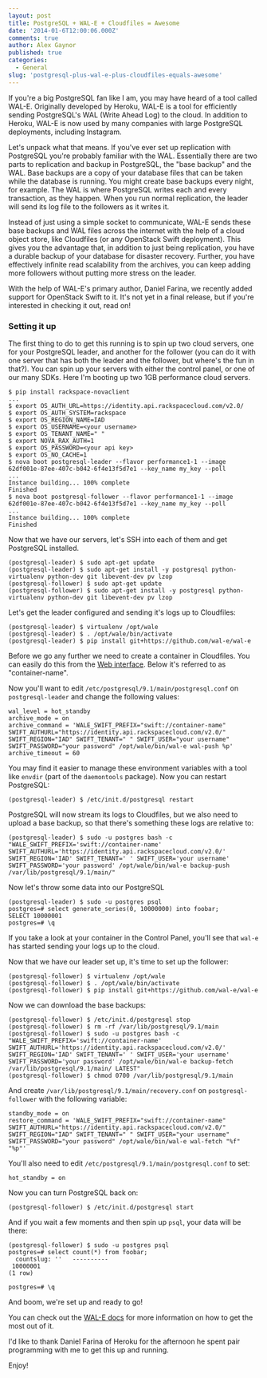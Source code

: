 ```yaml
---
layout: post
title: PostgreSQL + WAL-E + Cloudfiles = Awesome
date: '2014-01-6T12:00:06.000Z'
comments: true
author: Alex Gaynor
published: true
categories:
  - General
slug: 'postgresql-plus-wal-e-plus-cloudfiles-equals-awesome'   
---
```


If you're a big PostgreSQL fan like I am, you may have heard of a tool called
WAL-E. Originally developed by Heroku, WAL-E is a tool for efficiently sending
PostgreSQL's WAL (Write Ahead Log) to the cloud. In addition to Heroku, WAL-E
is now used by many companies with large PostgreSQL deployments, including
Instagram.

Let's unpack what that means. If you've ever set up replication with PostgreSQL
you're probably familiar with the WAL. Essentially there are two parts to
replication and backup in PostgreSQL, the "base backup" and the WAL. Base
backups are a copy of your database files that can be taken while the database
is running. You might create base backups every night, for example. The WAL is
where PostgreSQL writes each and every transaction, as they happen. When you
run normal replication, the leader will send its log file to the followers as
it writes it.

Instead of just using a simple socket to communicate, WAL-E sends these base
backups and WAL files across the internet with the help of a cloud object
store, like Cloudfiles (or any OpenStack Swift deployment). This gives you the
advantage that, in addition to just being replication, you have a durable
backup of your database for disaster recovery. Further, you have effectively
infinite read scalability from the archives, you can keep adding more followers
without putting more stress on the leader.

With the help of WAL-E's primary author, Daniel Farina, we recently added
support for OpenStack Swift to it. It's not yet in a final release, but if
you're interested in checking it out, read on!

<!-- more -->

### Setting it up

The first thing to do to get this running is to spin up two cloud servers, one
for your PostgreSQL leader, and another for the follower (you can do it with
one server that has both the leader and the follower, but where's the fun in
that?). You can spin up your servers with either the control panel, or one of
our many SDKs. Here I'm booting up two 1GB performance cloud servers.

```
$ pip install rackspace-novaclient
...
$ export OS_AUTH_URL=https://identity.api.rackspacecloud.com/v2.0/
$ export OS_AUTH_SYSTEM=rackspace
$ export OS_REGION_NAME=IAD
$ export OS_USERNAME=<your username>
$ export OS_TENANT_NAME=" "
$ export NOVA_RAX_AUTH=1
$ export OS_PASSWORD=<your api key>
$ export OS_NO_CACHE=1
$ nova boot postgresql-leader --flavor performance1-1 --image 62df001e-87ee-407c-b042-6f4e13f5d7e1 --key_name my_key --poll
...
Instance building... 100% complete
Finished
$ nova boot postgresql-follower --flavor performance1-1 --image 62df001e-87ee-407c-b042-6f4e13f5d7e1 --key_name my_key --poll
...
Instance building... 100% complete
Finished
```

Now that we have our servers, let's SSH into each of them and get PostgreSQL
installed.

```
(postgresql-leader) $ sudo apt-get update
(postgresql-leader) $ sudo apt-get install -y postgresql python-virtualenv python-dev git libevent-dev pv lzop
(postgresql-follower) $ sudo apt-get update
(postgresql-follower) $ sudo apt-get install -y postgresql python-virtualenv python-dev git libevent-dev pv lzop
```

Let's get the leader configured and sending it's logs up to Cloudfiles:

```
(postgresql-leader) $ virtualenv /opt/wale
(postgresql-leader) $ . /opt/wale/bin/activate
(postgresql-leader) $ pip install git+https://github.com/wal-e/wal-e
```

Before we go any further we need to create a container in Cloudfiles. You can
easily do this from the [Web interface](https://mycloud.rackspace.com/files).
Below it's referred to as "container-name".

Now you'll want to edit ``/etc/postgresql/9.1/main/postgresql.conf`` on
``postgresql-leader`` and change the following values:

```
wal_level = hot_standby
archive_mode = on
archive_command = 'WALE_SWIFT_PREFIX="swift://container-name" SWIFT_AUTHURL="https://identity.api.rackspacecloud.com/v2.0/" SWIFT_REGION="IAD" SWIFT_TENANT=" " SWIFT_USER="your username" SWIFT_PASSWORD="your password" /opt/wale/bin/wal-e wal-push %p'
archive_timeout = 60
```

You may find it easier to manage these environment variables with a tool like
``envdir`` (part of the ``daemontools`` package). Now you can restart
PostgreSQL:

```
(postgresql-leader) $ /etc/init.d/postgresql restart
```

PostgreSQL will now stream its logs to Cloudfiles, but we also need to upload a
base backup, so that there's something these logs are relative to:

```
(postgresql-leader) $ sudo -u postgres bash -c "WALE_SWIFT_PREFIX='swift://container-name' SWIFT_AUTHURL='https://identity.api.rackspacecloud.com/v2.0/' SWIFT_REGION='IAD' SWIFT_TENANT=' ' SWIFT_USER='your username' SWIFT_PASSWORD='your password' /opt/wale/bin/wal-e backup-push /var/lib/postgresql/9.1/main/"
```

Now let's throw some data into our PostgreSQL


```
(postgresql-leader) $ sudo -u postgres psql
postgres=# select generate_series(0, 10000000) into foobar;
SELECT 10000001
postgres=# \q
```

If you take a look at your container in the Control Panel, you'll see that
``wal-e`` has started sending your logs up to the cloud.

Now that we have our leader set up, it's time to set up the follower:

```
(postgresql-follower) $ virtualenv /opt/wale
(postgresql-follower) $ . /opt/wale/bin/activate
(postgresql-follower) $ pip install git+https://github.com/wal-e/wal-e
```

Now we can download the base backups:

```
(postgresql-follower) $ /etc/init.d/postgresql stop
(postgresql-follower) $ rm -rf /var/lib/postgresql/9.1/main
(postgresql-follower) $ sudo -u postgres bash -c "WALE_SWIFT_PREFIX='swift://container-name' SWIFT_AUTHURL='https://identity.api.rackspacecloud.com/v2.0/' SWIFT_REGION='IAD' SWIFT_TENANT=' ' SWIFT_USER='your username' SWIFT_PASSWORD='your password' /opt/wale/bin/wal-e backup-fetch /var/lib/postgresql/9.1/main/ LATEST"
(postgresql-follower) $ chmod 0700 /var/lib/postgresql/9.1/main
```

And create ``/var/lib/postgresql/9.1/main/recovery.conf`` on
``postgresql-follower`` with the following variable:

```
standby_mode = on
restore_command = 'WALE_SWIFT_PREFIX="swift://container-name" SWIFT_AUTHURL="https://identity.api.rackspacecloud.com/v2.0/" SWIFT_REGION="IAD" SWIFT_TENANT=" " SWIFT_USER="your username" SWIFT_PASSWORD="your password" /opt/wale/bin/wal-e wal-fetch "%f" "%p"'
```

You'll also need to edit ``/etc/postgresql/9.1/main/postgresql.conf`` to set:

```
hot_standby = on
```

Now you can turn PostgreSQL back on:

```
(postgresql-follower) $ /etc/init.d/postgresql start
```

And if you wait a few moments and then spin up ``psql``, your data will be
there:

```
(postgresql-follower) $ sudo -u postgres psql
postgres=# select count(*) from foobar;
  countslug: ''   ----------
 10000001
(1 row)

postgres=# \q
```

And boom, we're set up and ready to go!

You can check out the [WAL-E docs](https://github.com/wal-e/wal-e#readme) for
more information on how to get the most out of it.

I'd like to thank Daniel Farina of Heroku for the afternoon he spent pair
programming with me to get this up and running.

Enjoy!
